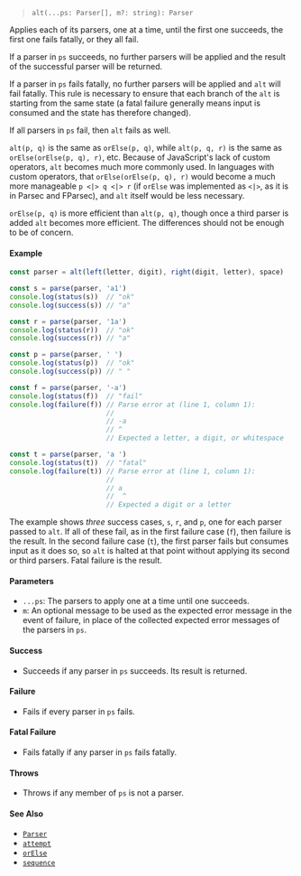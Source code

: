 <!--
 Copyright (c) 2020 Thomas J. Otterson
 
 This software is released under the MIT License.
 https://opensource.org/licenses/MIT
-->

> `alt(...ps: Parser[], m?: string): Parser`
> 
Applies each of its parsers, one at a time, until the first one succeeds, the first one fails fatally, or they all fail.

If a parser in `ps` succeeds, no further parsers will be applied and the result of the successful parser will be returned.

If a parser in `ps` fails fatally, no further parsers will be applied and `alt` will fail fatally. This rule is necessary to ensure that each branch of the `alt` is starting from the same state (a fatal failure generally means input is consumed and the state has therefore changed).

If all parsers in `ps` fail, then `alt` fails as well.

`alt(p, q)` is the same as `orElse(p, q)`, while `alt(p, q, r)` is the same as `orElse(orElse(p, q), r)`, etc. Because of JavaScript's lack of custom operators, `alt` becomes much more commonly used. In languages with custom operators, that `orElse(orElse(p, q), r)` would become a much more manageable `p <|> q <|> r` (if `orElse` was implemented as `<|>`, as it is in Parsec and FParsec), and `alt` itself would be less necessary.

`orElse(p, q)` is more efficient than `alt(p, q)`, though once a third parser is added `alt` becomes more efficient. The differences should not be enough to be of concern.

#### Example

```javascript
const parser = alt(left(letter, digit), right(digit, letter), space)

const s = parse(parser, 'a1')
console.log(status(s))  // "ok"
console.log(success(s)) // "a"

const r = parse(parser, '1a')
console.log(status(r))  // "ok"
console.log(success(r)) // "a"

const p = parse(parser, ' ')
console.log(status(p))  // "ok"
console.log(success(p)) // " "

const f = parse(parser, '-a')
console.log(status(f))  // "fail"
console.log(failure(f)) // Parse error at (line 1, column 1):
                        //
                        // -a
                        // ^
                        // Expected a letter, a digit, or whitespace

const t = parse(parser, 'a ')
console.log(status(t))  // "fatal"
console.log(failure(t)) // Parse error at (line 1, column 1):
                        //
                        // a 
                        //  ^
                        // Expected a digit or a letter
```

The example shows *three* success cases, `s`, `r`, and `p`, one for each parser passed to `alt`. If all of these fail, as in the first failure case (`f`), then failure is the result. In the second failure case (`t`), the first parser fails but consumes input as it does so, so `alt` is halted at that point without applying its second or third parsers. Fatal failure is the result.

#### Parameters

* `...ps`: The parsers to apply one at a time until one succeeds.
* `m`: An optional message to be used as the expected error message in the event of failure, in place of the collected expected error messages of the parsers in `ps`.

#### Success

* Succeeds if any parser in `ps` succeeds. Its result is returned.

#### Failure

* Fails if every parser in `ps` fails.

#### Fatal Failure

* Fails fatally if any parser in `ps` fails fatally.

#### Throws

* Throws if any member of `ps` is not a parser.

#### See Also

* [`Parser`](../types/parser.md)
* [`attempt`](attempt.md)
* [`orElse`](orelse.md)
* [`sequence`](sequence.md)